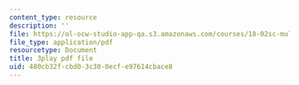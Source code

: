 ```yaml
---
content_type: resource
description: ''
file: https://ol-ocw-studio-app-qa.s3.amazonaws.com/courses/18-02sc-multivariable-calculus-fall-2010/480cb32fcbd03c300ecfe97614cbace8_IYlzo-bxrqs.pdf
file_type: application/pdf
resourcetype: Document
title: 3play pdf file
uid: 480cb32f-cbd0-3c30-0ecf-e97614cbace8
---
```


